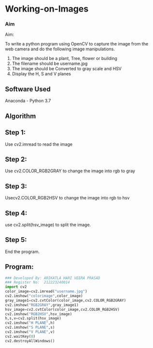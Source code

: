 # Working-on-Images
### Aim
 
Aim:
 
To write a python program using OpenCV to capture the image from the web camera and do the following image manipulations.
1. The image should be a plant, Tree, flower or building
2. The filename should be username.jpg
3. The image should be Converted to gray scale and HSV 
4. Display the H, S and V planes
## Software Used
Anaconda - Python 3.7
## Algorithm
## Step 1:
Use cv2.imread to read the image

## Step 2:
Use cv2.COLOR_RGB2GRAY to change the image into rgb to gray
## Step 3:
Usecv2.COLOR_RGB2HSV to change the image into rgb to hsv
## Step 4:
use cv2.split(hsv_image) to split the image.

## Step 5:
End the program.
## Program:
``` Python
### Developed By: ARIKATLA HARI VEERA PRASAD
### Register No:  212223240014
import cv2
color_image=cv2.imread("username.jpg")
cv2.imshow("colorimage",color_image)
gray_image1=cv2.cvtColor(color_image,cv2.COLOR_RGB2GRAY)
cv2.imshow("RGB2GRAY",gray_image1)
hsv_image=cv2.cvtColor(color_image,cv2.COLOR_RGB2HSV)
cv2.imshow("RGB2HSV",hsv_image)
h,s,v=cv2.split(hsv_image)
cv2.imshow("H PLANE",h)
cv2.imshow("S PLANE",s)
cv2.imshow("V PLANE",v)
cv2.waitKey(0)
cv2.destroyAllWindows()
